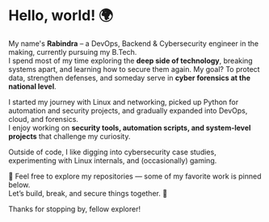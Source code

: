 # Hello, world! 🌍

My name's **Rabindra** – a DevOps, Backend & Cybersecurity engineer in the making, currently pursuing my B.Tech.  
I spend most of my time exploring the **deep side of technology**, breaking systems apart, and learning how to secure them again. My goal? To protect data, strengthen defenses, and someday serve in **cyber forensics at the national level**.

I started my journey with Linux and networking, picked up Python for automation and security projects, and gradually expanded into DevOps, cloud, and forensics.  
I enjoy working on **security tools, automation scripts, and system-level projects** that challenge my curiosity.  

Outside of code, I like digging into cybersecurity case studies, experimenting with Linux internals, and (occasionally) gaming.  

📌 Feel free to explore my repositories — some of my favorite work is pinned below.  
Let’s build, break, and secure things together. 🔐

Thanks for stopping by, fellow explorer!
